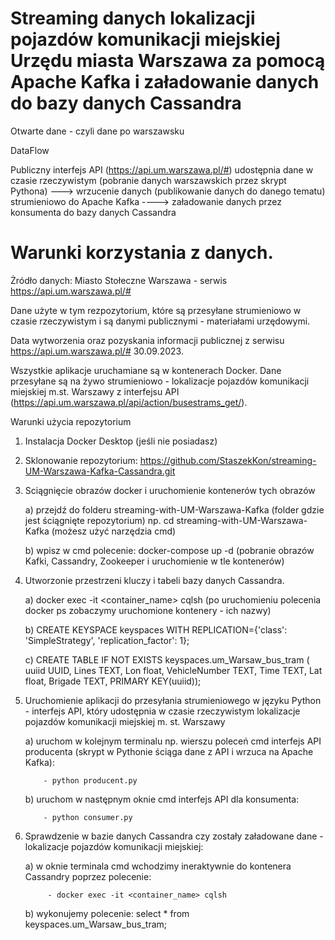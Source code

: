 # Streaming danych lokalizacji pojazdów komunikacji miejskiej Urzędu miasta Warszawa za pomocą Apache Kafka i załadowanie danych do bazy danych Cassandra
Otwarte dane - czyli dane po warszawsku

DataFlow

Publiczny interfejs API (https://api.um.warszawa.pl/#) udostępnia dane  w czasie rzeczywistym (pobranie danych warszawskich przez skrypt Pythona) ---> wrzucenie danych (publikowanie danych do danego tematu) strumieniowo do   Apache Kafka ----> załadowanie danych przez konsumenta do bazy danych Cassandra   



# Warunki korzystania z danych.
Żródło danych: Miasto Stołeczne Warszawa - serwis https://api.um.warszawa.pl/#

Dane użyte w tym rezpozytorium, które są przesyłane strumieniowo w czasie rzeczywistym i są danymi publicznymi - materiałami urzędowymi.

Data wytworzenia oraz pozyskania informacji publicznej z serwisu https://api.um.warszawa.pl/# 30.09.2023.

Wszystkie aplikacje uruchamiane są w kontenerach Docker. Dane przesyłane są na  żywo strumieniowo - lokalizacje	pojazdów	komunikacji	miejskiej m.st. Warszawy  z interfejsu API (https://api.um.warszawa.pl/api/action/busestrams_get/).

Warunki użycia repozytorium

1) Instalacja Docker Desktop (jeśli nie posiadasz)
   
2) Sklonowanie repozytorium:
    https://github.com/StaszekKon/streaming-UM-Warszawa-Kafka-Cassandra.git

3) Sciągnięcie obrazów docker i uruchomienie kontenerów tych obrazów

   	 a) przejdź  do folderu streaming-with-UM-Warszawa-Kafka (folder gdzie jest ściągnięte repozytorium)
   	  np. cd streaming-with-UM-Warszawa-Kafka (możesz użyć narzędzia cmd)
   
     b) wpisz w cmd polecenie: docker-compose up -d (pobranie obrazów Kafki, Cassandry, Zookeeper i uruchomienie w tle kontenerów)
   
5) Utworzonie przestrzeni kluczy i tabeli bazy danych Cassandra.
   
   	a) docker exec -it <container_name> cqlsh (po uruchomieniu polecenia docker ps zobaczymy uruchomione kontenery - ich nazwy)
   
	b) CREATE KEYSPACE keyspaces WITH REPLICATION={'class': 'SimpleStrategy', 'replication_factor': 1};

   	c)  CREATE TABLE IF NOT EXISTS keyspaces.um_Warsaw_bus_tram (
        uuiid UUID,
        Lines TEXT,
        Lon float,
        VehicleNumber TEXT,
        Time TEXT,
        Lat float, 
        Brigade TEXT, 
        PRIMARY KEY(uuiid)); 
        
6)  Uruchomienie aplikacji do przesyłania strumieniowego w języku Python - interfejs API, który udostępnia w czasie rzeczywistym lokalizacje pojazdów komunikacji         miejskiej m. st. Warszawy
   
      a) uruchom w kolejnym terminalu np. wierszu poleceń cmd interfejs API producenta (skrypt w Pythonie ściąga dane z API i wrzuca na Apache Kafka):


    		- python producent.py
    
      b) uruchom w następnym oknie cmd interfejs API dla konsumenta:

    		- python consumer.py
    
7) Sprawdzenie w bazie danych Cassandra czy zostały załadowane dane - lokalizacje pojazdów komunikacji miejskiej:
   
  	  a) w oknie terminala cmd wchodzimy ineraktywnie do  kontenera Cassandry poprzez polecenie:

      		- docker exec -it <container_name> cqlsh
 
      b) wykonujemy polecenie: select * from keyspaces.um_Warsaw_bus_tram;
      
